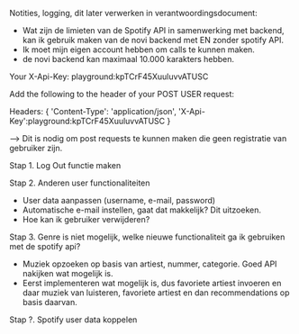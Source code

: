 
Notities, logging, dit later verwerken in verantwoordingsdocument: 
- Wat zijn de limieten van de Spotify API in samenwerking met backend, kan ik gebruik maken van de novi backend met EN zonder spotify API. 
- Ik moet mijn eigen account hebben om calls te kunnen maken. 
- de novi backend kan maximaal 10.000 karakters hebben. 


Your X-Api-Key: playground:kpTCrF45XuuluvvATUSC

Add the following to the header of your POST USER request:

Headers: {
'Content-Type': 'application/json',
'X-Api-Key':playground:kpTCrF45XuuluvvATUSC
} 

--> Dit is nodig om post requests te kunnen maken die geen registratie van gebruiker zijn. 

Stap 1. Log Out functie maken

Stap 2. Anderen user functionaliteiten
- User data aanpassen (username, e-mail, password)
- Automatische e-mail instellen, gaat dat makkelijk? Dit uitzoeken.
- Hoe kan ik gebruiker verwijderen?

Stap 3. Genre is niet mogelijk, welke nieuwe functionaliteit ga ik gebruiken met de spotify api?
- Muziek opzoeken op basis van artiest, nummer, categorie. Goed API nakijken wat mogelijk is.
- Eerst implementeren wat mogelijk is, dus favoriete artiest invoeren en daar muziek van luisteren, favoriete artiest en dan recommendations op basis daarvan. 

Stap ?. Spotify user data koppelen


